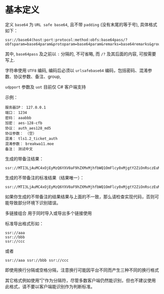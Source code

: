 # 基本定义

定义 `base64` 为 `URL safe base64`, 且不带 `padding` (没有末尾的等于号), 具体格式如下：
```
ssr://base64(host:port:protocol:method:obfs:base64pass/?obfsparam=base64param&protoparam=base64param&remarks=base64remarks&group=base64group&udpport=0&uot=0)
```

其中, `base64pass` 及之前以 `:` 分隔的, 不可省略, 而 `/?` 及其后面的内容, 可按需要写上.

字符串使用 `UTF8` 编码, 编码后必须以 `urlsafebase64` 编码，包括密码、混淆参数、协议参数、备注、group,

`udpport` 参数及 `uot` 目前仅 C# 客户端支持

示例：
```
服务器IP： 127.0.0.1
端口： 1234
密码： aaabbb
加密： aes-128-cfb
协议： auth_aes128_md5
协议参数： （空）
混淆： tls1.2_ticket_auth
混淆参数： breakwa11.moe
备注： 测试中文
```
生成的带备注结果：
```
ssr://MTI3LjAuMC4xOjEyMzQ6YXV0aF9hZXMxMjhfbWQ1OmFlcy0xMjgtY2ZiOnRsczEuMl90aWNrZXRfYXV0aDpZV0ZoWW1KaS8_b2Jmc3BhcmFtPVluSmxZV3QzWVRFeExtMXZaUSZyZW1hcmtzPTVyV0w2Sy1WNUxpdDVwYUg
```
生成的不带备注的标准结果（结果唯一）：
```
ssr://MTI3LjAuMC4xOjEyMzQ6YXV0aF9hZXMxMjhfbWQ1OmFlcy0xMjgtY2ZiOnRsczEuMl90aWNrZXRfYXV0aDpZV0ZoWW1KaS8_b2Jmc3BhcmFtPVluSmxZV3QzWVRFeExtMXZaUQ
```
如果你生成的不带备注的结果结果与上面的不一致，那么请检查实现代码，否则可能导致部分环境下识别错误。

多链接组合
用于同时导入或导出多个链接使用

标准导出格式形如：
```
ssr://aaa
ssr://bbb
ssr://ccc
```
或者
```
ssr://aaa ssr://bbb ssr://ccc
```
即使用换行分隔或空格分隔，注意换行可能因平台不同而产生三种不同的换行格式

其它格式例如使用"|"作为分隔符，尽管多数客户端仍然能识别，但也不建议使用此格式，请不要以客户端能识别作为判断标准。
